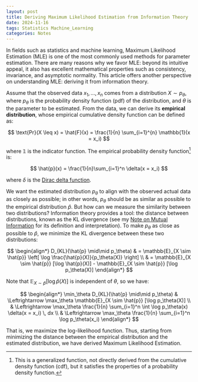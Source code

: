 ```yaml
---
layout: post
title: Deriving Maximum Likelihood Estimation from Information Theory
date: 2024-11-16
tags: Statistics Machine_Learning
categories: Notes
---
```


In fields such as statistics and machine learning, Maximum Likelihood Estimation (MLE) is one of the most commonly used methods for parameter estimation. There are many reasons why we favor MLE: beyond its intuitive appeal, it also has excellent mathematical properties such as consistency, invariance, and asymptotic normality. This article offers another perspective on understanding MLE: deriving it from information theory.

Assume that the observed data $x_1, \dots, x_n$ comes from a distribution $X \sim p_\theta$, where $p_\theta$ is the probability density function (pdf) of the distribution, and $\theta$ is the parameter to be estimated. From the data, we can derive its **empirical distribution**, whose empirical cumulative density function can be defined as:

$$
\text{Pr}(X \leq x) = \hat{F}(x) = \frac{1}{n} \sum_{i=1}^{n} \mathbb{1}(x = x_i)
$$

where $\mathbb{1}$ is the indicator function. The empirical probability density function[^1] is:

$$
\hat{p}(x) = \frac{1}{n}\sum_{i=1}^n \delta(x = x_i)
$$

where $\delta$ is the [Dirac delta function](https://en.wikipedia.org/wiki/Dirac_delta_function).

We want the estimated distribution $p_\theta$ to align with the observed actual data as closely as possible; in other words, $p_\theta$ should be as similar as possible to the empirical distribution $\hat{p}$. But how can we measure the similarity between two distributions? Information theory provides a tool: the distance between distributions, known as the KL divergence (see my [Note on Mutual Information](https://langtianm.github.io/blog/2023/MutualInfo/) for its definition and interpretation). To make $p_\theta$ as close as possible to $\hat{p}$, we minimize the KL divergence between these two distributions:

$$
\begin{align*}
D_{KL}(\hat{p} \mid\mid p_\theta) & = \mathbb{E}_{X \sim \hat{p}} \left[ \log \frac{\hat{p}(X)}{p_\theta(X)} \right] \\
& = \mathbb{E}_{X \sim \hat{p}} [\log \hat{p}(X)] - \mathbb{E}_{X \sim \hat{p}} [\log p_\theta(X)]
\end{align*}
$$

Note that $\mathbb{E}_{X \sim \hat{p}} [\log \hat{p}(X)]$ is independent of $\theta$, so we have:

$$
\begin{align*}
\min_\theta D_{KL}(\hat{p} \mid\mid p_\theta) & \Leftrightarrow \max_\theta \mathbb{E}_{X \sim \hat{p}} [\log p_\theta(X)] \\
& \Leftrightarrow \max_\theta \frac{1}{n} \sum_{i=1}^n \int \log p_\theta(x) \delta(x = x_i) \, dx \\
& \Leftrightarrow \max_\theta \frac{1}{n} \sum_{i=1}^n \log p_\theta(x_i)
\end{align*}
$$

That is, we maximize the log-likelihood function. Thus, starting from minimizing the distance between the empirical distribution and the estimated distribution, we have derived Maximum Likelihood Estimation.

[^1]: This is a generalized function, not directly derived from the cumulative density function (cdf), but it satisfies the properties of a probability density function.
